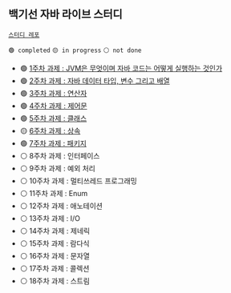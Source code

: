 ## 백기선 자바 라이브 스터디 

[`스터디 레포`](https://github.com/whiteship/live-study)

`🟢 completed` `🟡 in progress` `⚪ not done`

- 🟢 [1주차 과제 : JVM은 무엇이며 자바 코드는 어떻게 실행하는 것인가](week-01.md)
- 🟢 [2주차 과제 : 자바 데이터 타입, 변수 그리고 배열](week-02.md)
- 🟢 [3주차 과제 : 연산자](week-03.md)
- 🟢 [4주차 과제 : 제어문](week-04.md)
- 🟢 [5주차 과제 : 클래스](week-05.md)
- 🟡 [6주차 과제 : 상속](week-06.md)
- 🟢 [7주차 과제 : 패키지](week-07.md)
- ⚪ 8주차 과제 : 인터페이스
- ⚪ 9주차 과제 : 예외 처리
- ⚪ 10주차 과제 : 멀티쓰레드 프로그래밍
- ⚪ 11주차 과제 : Enum
- ⚪ 12주차 과제 : 애노테이션
- ⚪ 13주차 과제 : I/O
- ⚪ 14주차 과제 : 제네릭
- ⚪ 15주차 과제 : 람다식
- ⚪ 16주차 과제 : 문자열
- ⚪ 17주차 과제 : 콜렉션
- ⚪ 18주차 과제 : 스트림